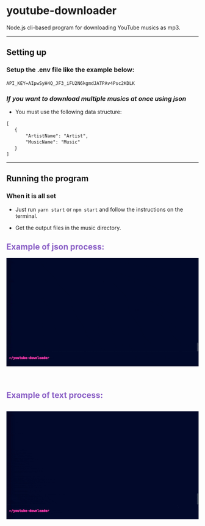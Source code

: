 
# **youtube-downloader**
Node.js cli-based program for downloading YouTube musics as mp3.

---

## **Setting up**

### Setup the .env file like the example below:
```
API_KEY=AIpwSyH4Q_JF3_iFU2N6kgmdJATPAv4Psc2KDLK
```

### <em>If you want to download multiple musics at once using json</em>

 - You must use the following data structure:
 ```
 [
    {
        "ArtistName": "Artist",
        "MusicName": "Music"
    }
]
 ```

---

## **Running the program**
### When it is all set
 - Just run ``yarn start`` or ``npm start`` and follow the instructions on the terminal.

 - Get the output files in the music directory.

<span style="color: #8B60C6">

## **Example of json process:**
![Example of encrypt gif](./assets/json.gif)

<br>

## **Example of text process:**
![Example of encrypt gif](./assets/text.gif)
---


</div>